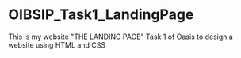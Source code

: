 # OIBSIP_Task1_LandingPage
 This is  my website "THE LANDING PAGE"  Task 1 of Oasis to design a website using HTML and CSS 
